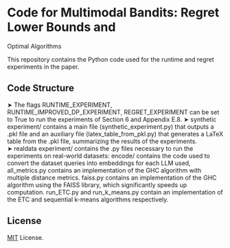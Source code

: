 # Code for Multimodal Bandits: Regret Lower Bounds and
Optimal Algorithms

This repository contains the Python code used for the runtime and regret experiments in the paper. 

## Code Structure
➤ The flags RUNTIME_EXPERIMENT, RUNTIME_IMPROVED_DP_EXPERIMENT, REGRET_EXPERIMENT can be set to True to run the experiments of Section 6 and Appendix E.8.
➤ synthetic experiment/ contains a main file (synthetic_experiment.py) that outputs a .pkl file and an auxiliary file (latex_table_from_pkl.py) that generates a LaTeX table from the .pkl file, summarizing the results of the experiments.  
➤  realdata experiment/ contains the .py files necessary to run the experiments on real-world datasets: encode/ contains the code used to convert the dataset queries into embeddings for each LLM used, all_metrics.py contains an implementation of the GHC algorithm with multiple distance metrics. faiss.py contains an implementation of the GHC algorithm using the FAISS library, which significantly speeds up computation. run_ETC.py and run_k_means.py contain an implementation of the ETC and sequential k-means algorithms respectively.   


<!-- LICENSE -->
## License

<a href="https://choosealicense.com/licenses/mit/">MIT</a> License.



<!--- ## 📬 Contact
Feel free to contact the authors:
William Réveillard wilrev@kth.se
Richard Combes richard.combes@centralesupelec.fr
 -->

